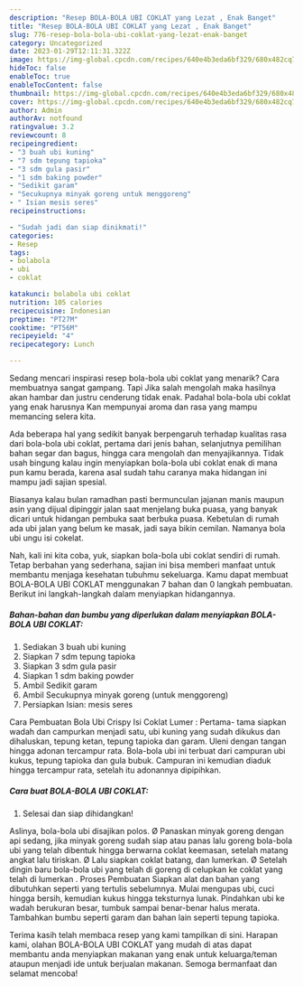 ```yaml
---
description: "Resep BOLA-BOLA UBI COKLAT yang Lezat , Enak Banget"
title: "Resep BOLA-BOLA UBI COKLAT yang Lezat , Enak Banget"
slug: 776-resep-bola-bola-ubi-coklat-yang-lezat-enak-banget
category: Uncategorized
date: 2023-01-29T12:11:31.322Z
image: https://img-global.cpcdn.com/recipes/640e4b3eda6bf329/680x482cq70/bola-bola-ubi-coklat-foto-resep-utama.jpg
hideToc: false
enableToc: true
enableTocContent: false
thumbnail: https://img-global.cpcdn.com/recipes/640e4b3eda6bf329/680x482cq70/bola-bola-ubi-coklat-foto-resep-utama.jpg
cover: https://img-global.cpcdn.com/recipes/640e4b3eda6bf329/680x482cq70/bola-bola-ubi-coklat-foto-resep-utama.jpg
author: Admin
authorAv: notfound
ratingvalue: 3.2
reviewcount: 8
recipeingredient:
- "3 buah ubi kuning"
- "7 sdm tepung tapioka"
- "3 sdm gula pasir"
- "1 sdm baking powder"
- "Sedikit garam"
- "Secukupnya minyak goreng untuk menggoreng"
- " Isian mesis seres"
recipeinstructions:

- "Sudah jadi dan siap dinikmati!"
categories:
- Resep
tags:
- bolabola
- ubi
- coklat

katakunci: bolabola ubi coklat 
nutrition: 105 calories
recipecuisine: Indonesian
preptime: "PT27M"
cooktime: "PT56M"
recipeyield: "4"
recipecategory: Lunch

---
```



Sedang mencari inspirasi resep bola-bola ubi coklat yang menarik? Cara membuatnya sangat gampang. Tapi Jika salah mengolah maka hasilnya akan hambar dan justru cenderung tidak enak. Padahal bola-bola ubi coklat yang enak harusnya Kan mempunyai aroma dan rasa yang mampu memancing selera kita.


Ada beberapa hal yang sedikit banyak berpengaruh terhadap kualitas rasa dari bola-bola ubi coklat, pertama dari jenis bahan, selanjutnya pemilihan bahan segar dan bagus, hingga cara mengolah dan menyajikannya. Tidak usah bingung kalau ingin menyiapkan bola-bola ubi coklat enak di mana pun kamu berada, karena asal sudah tahu caranya maka hidangan ini mampu jadi sajian spesial.

Biasanya kalau bulan ramadhan pasti bermunculan jajanan manis maupun asin yang dijual dipinggir jalan saat menjelang buka puasa, yang banyak dicari untuk hidangan pembuka saat berbuka puasa. Kebetulan di rumah ada ubi jalan yang belum ke masak, jadi saya bikin cemilan. Namanya bola ubi ungu isi cokelat.


Nah, kali ini kita coba, yuk, siapkan bola-bola ubi coklat sendiri di rumah. Tetap berbahan yang sederhana, sajian ini bisa memberi manfaat untuk membantu menjaga kesehatan tubuhmu sekeluarga. Kamu dapat membuat BOLA-BOLA UBI COKLAT menggunakan 7 bahan dan 0 langkah pembuatan. Berikut ini langkah-langkah dalam menyiapkan hidangannya.

<!--inarticleads1-->

##### Bahan-bahan dan bumbu yang diperlukan dalam menyiapkan BOLA-BOLA UBI COKLAT:

1. Sediakan 3 buah ubi kuning
1. Siapkan 7 sdm tepung tapioka
1. Siapkan 3 sdm gula pasir
1. Siapkan 1 sdm baking powder
1. Ambil Sedikit garam
1. Ambil Secukupnya minyak goreng (untuk menggoreng)
1. Persiapkan  Isian: mesis seres


Cara Pembuatan Bola Ubi Crispy Isi Coklat Lumer : Pertama- tama siapkan wadah dan campurkan menjadi satu, ubi kuning yang sudah dikukus dan dihaluskan, tepung ketan, tepung tapioka dan garam. Uleni dengan tangan hingga adonan tercampur rata. Bola-bola ubi ini terbuat dari campuran ubi kukus, tepung tapioka dan gula bubuk. Campuran ini kemudian diaduk hingga tercampur rata, setelah itu adonannya dipipihkan. 

<!--inarticleads2-->

##### Cara buat BOLA-BOLA UBI COKLAT:


1. Selesai dan siap dihidangkan!

Aslinya, bola-bola ubi disajikan polos. Ø Panaskan minyak goreng dengan api sedang, jika minyak goreng sudah siap atau panas lalu goreng bola-bola ubi yang telah dibentuk hingga berwarna coklat keemasan, setelah matang angkat lalu tiriskan. Ø Lalu siapkan coklat batang, dan lumerkan. Ø Setelah dingin baru bola-bola ubi yang telah di goreng di celupkan ke coklat yang telah di lumerkan . Proses Pembuatan Siapkan alat dan bahan yang dibutuhkan seperti yang tertulis sebelumnya. Mulai mengupas ubi, cuci hingga bersih, kemudian kukus hingga teksturnya lunak. Pindahkan ubi ke wadah berukuran besar, tumbuk sampai benar-benar halus merata. Tambahkan bumbu seperti garam dan bahan lain seperti tepung tapioka. 

Terima kasih telah membaca resep yang kami tampilkan di sini. Harapan kami, olahan BOLA-BOLA UBI COKLAT yang mudah di atas dapat membantu anda menyiapkan makanan yang enak untuk keluarga/teman ataupun menjadi ide untuk berjualan makanan. Semoga bermanfaat dan selamat mencoba!
